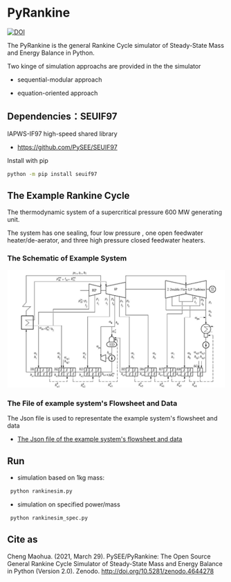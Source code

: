 # PyRankine

[![DOI](https://zenodo.org/badge/85393590.svg)](https://zenodo.org/badge/latestdoi/85393590)

The PyRankine is the general Rankine Cycle simulator of Steady-State Mass and Energy Balance in Python.

Two kinge of simulation approachs are provided in the the simulator 

* sequential-modular approach

* equation-oriented approach

## Dependencies：SEUIF97

IAPWS-IF97 high-speed shared library

* https://github.com/PySEE/SEUIF97

Install with pip

```bash
python -m pip install seuif97
```

## The Example Rankine Cycle

The thermodynamic system of a supercritical pressure 600 MW generating unit.

The system has one sealing, four low pressure , one open feedwater heater/de-aerator, and three high pressure closed feedwater heaters.

### The Schematic of Example System

![N600](.//img/N600.jpg)

### The File of example system's Flowsheet and Data

The Json file is used to representate the example system's flowsheet and data

* [The Json file of the example system's flowsheet and data](./SimRankine/rankinejson/N600_1.json)

## Run

* simulation based on 1kg mass:
 
```bash
 python rankinesim.py
```

* simulation on specified power/mass

```bash
 python rankinesim_spec.py
```

## Cite as

Cheng Maohua. (2021, March 29). PySEE/PyRankine: The Open Source General Rankine Cycle Simulator of Steady-State Mass and Energy Balance in Python (Version 2.0). Zenodo. http://doi.org/10.5281/zenodo.4644278

